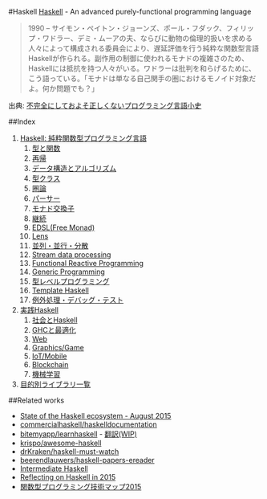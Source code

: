 #Haskell
[Haskell](https://www.haskell.org/) - An advanced purely-functional programming language

> 1990 – サイモン・ペイトン・ジョーンズ、ポール・フダック、フィリップ・ワドラー、デミ・ムーアの夫、ならびに動物の倫理的扱いを求める人々によって構成される委員会により、遅延評価を行う純粋な関数型言語Haskellが作られる。副作用の制御に使われるモナドの複雑さのため、Haskellには抵抗を持つ人々がいる。ワドラーは批判を和らげるために、こう語っている。「モナドは単なる自己関手の圏におけるモノイド対象だよ。何か問題でも？」

出典: [不完全にしておよそ正しくないプログラミング言語小史](http://www.aoky.net/articles/james_iry/brief-incomplete-and-mostly-wrong.htm)

##Index
1. [Haskell: 純粋関数型プログラミング言語](docs/introduction.md)
    1.  [型と関数](docs/type-and-function.md)
    2.  [再帰](docs/recursion.md)
    3.  [データ構造とアルゴリズム](docs/data-structures-and-algorithms.md)
    4.  [型クラス](docs/type-class-and-abstraction.md)
    5.  [圏論](docs/category-theory.md)
    6.  [パーサー](docs/parser.md)
    7.  [モナド交換子](docs/monad-transformers.md)
    8.  [継続](docs/continuation.md)
    9.  [EDSL(Free Monad)](docs/embedded-dsl.md)
    10. [Lens](docs/lens.md)
    11. [並列・並行・分散](docs/parallel-and-concurrent-programming.md)
    12. [Stream data processing](docs/streaming-data-processing.md)
    13. [Functional Reactive Programming](docs/functional-reactive-programming.md)
    14. [Generic Programming](docs/generic-programming.md)
    15. [型レベルプログラミング](docs/type-level-programming.md)
    16. [Template Haskell](docs/template-haskell.md)
    17. [例外処理・デバッグ・テスト](docs/test-and-debug.md)
2. [実践Haskell](docs/practical-haskell.md)
    1. [社会とHaskell](docs/society-and-haskell.md)
    2. [GHCと最適化](docs/ghc.md)
    3. [Web](docs/web.md)
    4. [Graphics/Game](docs/graphics.md)
    5. [IoT/Mobile](docs/mobile.md)
    6. [Blockchain](docs/blockchain.md)
    7. [機械学習](https://github.com/lotz84/machine-learning)
3. [目的別ライブラリ一覧](docs/libraries.md)


##Related works
* [State of the Haskell ecosystem - August 2015](http://www.haskellforall.com/2015/08/state-of-haskell-ecosystem-august-2015.html)
* [commercialhaskell/haskelldocumentation](https://github.com/commercialhaskell/haskelldocumentation)
* [bitemyapp/learnhaskell](https://github.com/bitemyapp/learnhaskell) - [翻訳(WIP)](https://github.com/fujimura/learnhaskell/tree/japanese)
* [krispo/awesome-haskell](https://github.com/krispo/awesome-haskell)
* [drKraken/haskell-must-watch](https://github.com/drKraken/haskell-must-watch)
* [beerendlauwers/haskell-papers-ereader](https://github.com/beerendlauwers/haskell-papers-ereader)
* [Intermediate Haskell](https://www.fpcomplete.com/user/commercial/outline/intermediate-haskell)
* [Reflecting on Haskell in 2015](http://www.stephendiehl.com/posts/haskell_2016.html)
* [関数型プログラミング技術マップ2015](http://modegramming.blogspot.jp/2015/09/2015.html)
